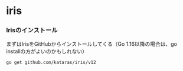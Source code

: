 # iris

### Irisのインストール

まずはIrisをGitHubからインストールしてくる（Go 1.16以降の場合は、go installの方がよいのかもしれない）

```
go get github.com/kataras/iris/v12
```
